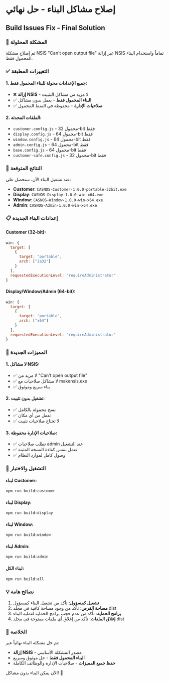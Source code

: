 # إصلاح مشاكل البناء - حل نهائي
## Build Issues Fix - Final Solution

### 🎯 المشكلة المحلولة
تم إصلاح مشكلة NSIS "Can't open output file" عبر إزالة NSIS تماماً واستخدام البناء المحمول فقط.

### ✅ التغييرات المطبقة

#### 1. جميع الإعدادات محولة للبناء المحمول فقط:
- ❌ **إزالة NSIS** - لا مزيد من مشاكل التثبيت
- ✅ **البناء المحمول فقط** - يعمل بدون مشاكل
- ✅ **صلاحيات الإدارة** - محفوظة في النمط المحمول

#### 2. الملفات المحدثة:
- `customer.config.js` - محمول 32-bit فقط
- `display.config.js` - محمول 64-bit فقط
- `window.config.js` - محمول 64-bit فقط
- `admin.config.js` - محمول 64-bit فقط
- `base.config.js` - محمول 64-bit فقط
- `customer-safe.config.js` - محمول 32-bit فقط

### 🚀 النتائج المتوقعة

عند تشغيل البناء الآن، ستحصل على:
- **Customer**: `CASNOS-Customer-1.0.0-portable-32bit.exe`
- **Display**: `CASNOS-Display-1.0.0-win-x64.exe`
- **Window**: `CASNOS-Window-1.0.0-win-x64.exe`
- **Admin**: `CASNOS-Admin-1.0.0-win-x64.exe`

### 📋 إعدادات البناء الجديدة

#### Customer (32-bit):
```javascript
win: {
  target: [
    {
      target: "portable",
      arch: ["ia32"]
    }
  ],
  requestedExecutionLevel: "requireAdministrator"
}
```

#### Display/Window/Admin (64-bit):
```javascript
win: {
  target: [
    {
      target: "portable",
      arch: ["x64"]
    }
  ],
  requestedExecutionLevel: "requireAdministrator"
}
```

### 🔧 المميزات الجديدة

#### 1. لا مشاكل NSIS:
- ✅ لا مزيد من "Can't open output file"
- ✅ لا مشاكل صلاحيات مع makensis.exe
- ✅ بناء سريع وموثوق

#### 2. تشغيل بدون تثبيت:
- ✅ نسخ محمولة بالكامل
- ✅ تعمل من أي مكان
- ✅ لا تحتاج صلاحيات تثبيت

#### 3. صلاحيات الإدارة محفوظة:
- ✅ تطلب صلاحيات admin عند التشغيل
- ✅ تعمل بنفس كفاءة النسخة المثبتة
- ✅ وصول كامل لموارد النظام

### 🎯 التشغيل والاختبار

#### لبناء Customer:
```bash
npm run build:customer
```

#### لبناء Display:
```bash
npm run build:display
```

#### لبناء Window:
```bash
npm run build:window
```

#### لبناء Admin:
```bash
npm run build:admin
```

#### لبناء الكل:
```bash
npm run build:all
```

### 💡 نصائح هامة

1. **تشغيل كمسؤول**: تأكد من تشغيل البناء كمسؤول
2. **مساحة القرص**: تأكد من وجود مساحة كافية في مجلد dist
3. **برامج الحماية**: تأكد من عدم حجب برامج الحماية لعملية البناء
4. **إغلاق الملفات**: تأكد من إغلاق أي ملفات مفتوحة في مجلد dist

### 🎉 الخلاصة

تم حل مشكلة البناء نهائياً عبر:
- **إزالة NSIS** - مصدر المشكلة الأساسي
- **البناء المحمول فقط** - حل موثوق وسريع
- **حفظ جميع المميزات** - صلاحيات الإدارة والوظائف الكاملة

الآن يمكن البناء بدون مشاكل! 🚀
